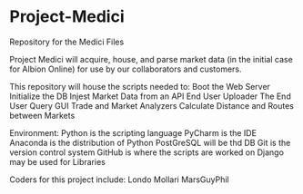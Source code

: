 # Project-Medici
Repository for the Medici Files

Project Medici will acquire, house, and parse market data (in the initial case for Albion Online) for use by our collaborators and customers.

This repository will house the scripts needed to:
  Boot the Web Server
  Initialize the DB
  Injest Market Data from an API
  End User Uploader
  The End User Query GUI
  Trade and Market Analyzers
  Calculate Distance and Routes between Markets

Environment:
  Python is the scripting language
  PyCharm is the IDE
  Anaconda is the distribution of Python
  PostGreSQL will be thd DB
  Git is the version control system
  GitHub is where the scripts are worked on
  Django may be used for Libraries

Coders for this project include:
  Londo Mollari
  MarsGuyPhil
  
